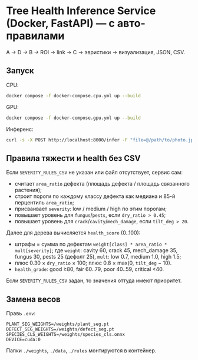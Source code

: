 # Tree Health Inference Service (Docker, FastAPI) — с авто-правилами

A → D → B → ROI → link → C → эвристики → визуализация, JSON, CSV.

## Запуск
CPU:
```bash
docker compose -f docker-compose.cpu.yml up --build
```
GPU:
```bash
docker compose -f docker-compose.gpu.yml up --build
```
Инференс:
```bash
curl -s -X POST http://localhost:8000/infer -F "file=@/path/to/photo.jpg" | jq
```

## Правила тяжести и health без CSV
Если `SEVERITY_RULES_CSV` не указан или файл отсутствует, сервис сам:
- считает `area_ratio` дефекта (площадь дефекта / площадь связанного растения);
- строит пороги по каждому классу дефекта как медиана и 85-й перцентиль `area_ratio`;
- присваивает `severity`: low / medium / high по этим порогам;
- повышает уровень для `fungus`/`pests`, если `dry_ratio > 0.45`;
- повышает уровень для `crack`/`cavity`/`mech_damage`, если `tilt_deg > 20`.

Далее для дерева вычисляется `health_score` (0..100):
- штрафы = сумма по дефектам `weight[class] * area_ratio * mult[severity]`;
  где `weight`: cavity 60, crack 45, mech_damage 35, fungus 30, pests 25 (дефолт 25),
  `mult`: low 0.7, medium 1.0, high 1.5;
- плюс 0.30 × `dry_ratio` × 100; плюс 0.8 × max(0, `tilt_deg` − 10).
- `health_grade`: good ≥80, fair 60..79, poor 40..59, critical <40.

Если `SEVERITY_RULES_CSV` задан, то значения оттуда имеют приоритет.

## Замена весов
Правь `.env`:
```
PLANT_SEG_WEIGHTS=/weights/plant_seg.pt
DEFECT_SEG_WEIGHTS=/weights/defect_seg.pt
SPECIES_CLS_WEIGHTS=/weights/species_cls.onnx
DEVICE=cuda:0
```
Папки `./weights`, `./data`, `./rules` монтируются в контейнер.